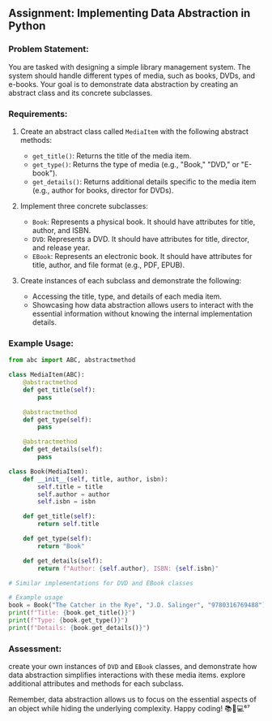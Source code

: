 
## Assignment: Implementing Data Abstraction in Python

### Problem Statement:
You are tasked with designing a simple library management system. The system should handle different types of media, such as books, DVDs, and e-books. Your goal is to demonstrate data abstraction by creating an abstract class and its concrete subclasses.

### Requirements:
1. Create an abstract class called `MediaItem` with the following abstract methods:
    - `get_title()`: Returns the title of the media item.
    - `get_type()`: Returns the type of media (e.g., "Book," "DVD," or "E-book").
    - `get_details()`: Returns additional details specific to the media item (e.g., author for books, director for DVDs).

2. Implement three concrete subclasses:
    - `Book`: Represents a physical book. It should have attributes for title, author, and ISBN.
    - `DVD`: Represents a DVD. It should have attributes for title, director, and release year.
    - `EBook`: Represents an electronic book. It should have attributes for title, author, and file format (e.g., PDF, EPUB).

3. Create instances of each subclass and demonstrate the following:
    - Accessing the title, type, and details of each media item.
    - Showcasing how data abstraction allows users to interact with the essential information without knowing the internal implementation details.

### Example Usage:
```python
from abc import ABC, abstractmethod

class MediaItem(ABC):
    @abstractmethod
    def get_title(self):
        pass

    @abstractmethod
    def get_type(self):
        pass

    @abstractmethod
    def get_details(self):
        pass

class Book(MediaItem):
    def __init__(self, title, author, isbn):
        self.title = title
        self.author = author
        self.isbn = isbn

    def get_title(self):
        return self.title

    def get_type(self):
        return "Book"

    def get_details(self):
        return f"Author: {self.author}, ISBN: {self.isbn}"

# Similar implementations for DVD and EBook classes

# Example usage
book = Book("The Catcher in the Rye", "J.D. Salinger", "9780316769488")
print(f"Title: {book.get_title()}")
print(f"Type: {book.get_type()}")
print(f"Details: {book.get_details()}")
```

### Assessment:
 create your own instances of `DVD` and `EBook` classes, and demonstrate how data abstraction simplifies interactions with these media items. explore additional attributes and methods for each subclass.

Remember, data abstraction allows us to focus on the essential aspects of an object while hiding the underlying complexity. Happy coding! 📚🎥💻⁶⁷

